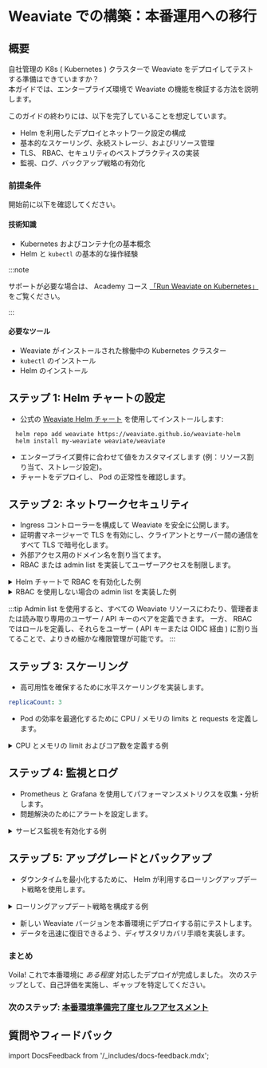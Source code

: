 # Weaviate での構築：本番運用への移行

## 概要

自社管理の K8s ( Kubernetes ) クラスターで Weaviate をデプロイしてテストする準備はできていますか？  
本ガイドでは、エンタープライズ環境で Weaviate の機能を検証する方法を説明します。  

このガイドの終わりには、以下を完了していることを想定しています。

- Helm を利用したデプロイとネットワーク設定の構成
- 基本的なスケーリング、永続ストレージ、およびリソース管理
- TLS、 RBAC、セキュリティのベストプラクティスの実装
- 監視、ログ、バックアップ戦略の有効化

### 前提条件

開始前に以下を確認してください。

#### 技術知識

- Kubernetes およびコンテナ化の基本概念
- Helm と `kubectl` の基本的な操作経験

:::note

サポートが必要な場合は、 Academy コース [「Run Weaviate on Kubernetes」](https://docs.weaviate.io/academy/deployment/k8s) をご覧ください。 

:::

#### 必要なツール

- Weaviate がインストールされた稼働中の Kubernetes クラスター
- `kubectl` のインストール
- Helm のインストール

## ステップ 1: Helm チャートの設定

- 公式の [Weaviate Helm チャート](https://github.com/weaviate/weaviate-helm) を使用してインストールします:
 
```
  helm repo add weaviate https://weaviate.github.io/weaviate-helm
  helm install my-weaviate weaviate/weaviate
```

- エンタープライズ要件に合わせて値をカスタマイズします (例：リソース割り当て、ストレージ設定)。
- チャートをデプロイし、 Pod の正常性を確認します。

## ステップ 2: ネットワークセキュリティ

- Ingress コントローラーを構成して Weaviate を安全に公開します。
- 証明書マネージャーで TLS を有効にし、クライアントとサーバー間の通信をすべて TLS で暗号化します。
- 外部アクセス用のドメイン名を割り当てます。
- RBAC または admin list を実装してユーザーアクセスを制限します。

<details>
  <summary> Helm チャートで RBAC を有効化した例 </summary>

```yaml
  authorization:
  rbac:
    enabled: true
     root_users:
    - admin_user1
    - admin_user2
```
</details>

<details>
<summary> RBAC を使用しない場合の admin list を実装した例</summary>

```yaml
  admin_list:
    enabled: true
    users:
    - admin_user1
    - admin_user2
    - api-key-user-admin
    read_only_users:
    - readonly_user1
    - readonly_user2
    - api-key-user-readOnly
```
[Admin List Configuration](/deploy/configuration/authorization.md#admin-list-kubernetes)

</details>

:::tip
Admin list を使用すると、すべての Weaviate リソースにわたり、管理者または読み取り専用のユーザー / API キーのペアを定義できます。 一方、 RBAC ではロールを定義し、それらをユーザー ( API キーまたは OIDC 経由 ) に割り当てることで、よりきめ細かな権限管理が可能です。
:::

## ステップ 3: スケーリング

- 高可用性を確保するために水平スケーリングを実装します。

```yaml
replicaCount: 3
```

- Pod の効率を最適化するために CPU / メモリの limits と requests を定義します。

<details>
<summary> CPU とメモリの limit およびコア数を定義する例 </summary>

```yaml
resources:
  requests:
    cpu: "500m"
    memory: "1Gi"
  limits:
    cpu: "2"
    memory: "4Gi"
```
</details>

## ステップ 4: 監視とログ

- Prometheus と Grafana を使用してパフォーマンスメトリクスを収集・分析します。 
- 問題解決のためにアラートを設定します。

<details>
<summary> サービス監視を有効化する例 </summary>

```yaml
serviceMonitor:
  enabled: true
  interval: 30s
  scrapeTimeout: 10s
```
</details>


## ステップ 5: アップグレードとバックアップ

- ダウンタイムを最小化するために、 Helm が利用するローリングアップデート戦略を使用します。

<details>
<summary> ローリングアップデート戦略を構成する例 </summary>

```yaml
updateStrategy:
  type: RollingUpdate
  rollingUpdate:
    maxSurge: 1
    maxUnavailable: 0
```
</details>

- 新しい Weaviate バージョンを本番環境にデプロイする前にテストします。
- データを迅速に復旧できるよう、ディザスタリカバリ手順を実装します。

### まとめ

Voila! これで本番環境に *ある程度* 対応したデプロイが完成しました。 次のステップとして、自己評価を実施し、ギャップを特定してください。 

### 次のステップ: [本番環境準備完了度セルフアセスメント](./production-readiness.md)

## 質問やフィードバック

import DocsFeedback from '/_includes/docs-feedback.mdx';

<DocsFeedback/>

